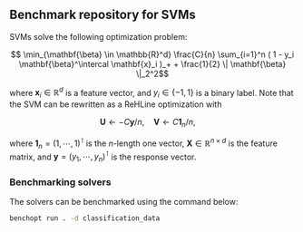 ## Benchmark repository for SVMs

SVMs solve the following optimization problem:
```math
  \min_{\mathbf{\beta} \in \mathbb{R}^d} \frac{C}{n} \sum_{i=1}^n ( 1 - y_i \mathbf{\beta}^\intercal \mathbf{x}_i )_+ + \frac{1}{2} \| \mathbf{\beta} \|_2^2
```
where $\mathbf{x}_i \in \mathbb{R}^d$ is a feature vector, and $y_i \in \{-1, 1\}$ is a binary label. Note that the SVM can be rewritten as a ReHLine optimization with
```math
\mathbf{U} \leftarrow -C \mathbf{y}/n, \quad
\mathbf{V} \leftarrow C \mathbf{1}_n/n, \quad
```
where $\mathbf{1}_n = (1, \cdots, 1)^\intercal$ is the $n$-length one vector, $\mathbf{X} \in \mathbb{R}^{n \times d}$ is the feature matrix, and $\mathbf{y} = (y_1, \cdots, y_n)^\intercal$ is the response vector.
### Benchmarking solvers

The solvers can be benchmarked using the command below:

```bash
benchopt run . -d classification_data
```
